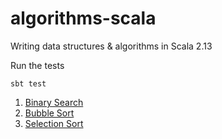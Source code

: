 # algorithms-scala

Writing data structures & algorithms in Scala 2.13

Run the tests
```
sbt test
```

1. [Binary Search](./src/test/scala/example/BinarySearchSpec.scala)
2. [Bubble Sort](./src/test/scala/example/BubbleSortSpec.scala)
2. [Selection Sort](./src/test/scala/example/SelectionSortSpec.scala)

